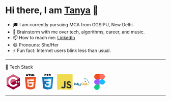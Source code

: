 # Hi there, I am <a href="https://www.github.com/tanya-johari/" target="_blank">Tanya</a> 👋

- :mortar_board: I am currently pursuing MCA from GGSIPU, New Delhi.
- 💬 Brainstorm with me over tech, algorithms, career, and music.
- 📫 How to reach me: <a href="https://www.linkedin.com/in/tanya-johari/" target="_blank">LinkedIn</a>
- 😄 Pronouns: She/Her
- ⚡ Fun fact: Internet users blink less than usual.

---

🧰 Tech Stack

<img src="https://github.com/devicons/devicon/blob/master/icons/cplusplus/cplusplus-original.svg" alt="c++ Logo" width="50" height="50"/> <img src="https://github.com/devicons/devicon/blob/master/icons/html5/html5-original-wordmark.svg" alt="html5 Logo" width="50" height="50"/> <img src="https://github.com/devicons/devicon/blob/master/icons/css3/css3-original-wordmark.svg" alt="css Logo" width="50" height="50"/> <img src="https://github.com/devicons/devicon/blob/master/icons/javascript/javascript-original.svg" alt="js Logo" width="50" height="50"/>  <img src="https://github.com/devicons/devicon/blob/master/icons/mysql/mysql-original-wordmark.svg" alt="mysql Logo" width="50" height="50"/> <img src="https://github.com/devicons/devicon/blob/master/icons/figma/figma-original.svg" alt="figma Logo" width="50" height="50"/>

---
